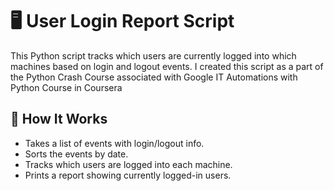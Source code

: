 # 🖥️ User Login Report Script

This Python script tracks which users are currently logged into which machines based on login and logout events. I created this script as a part of the Python Crash Course associated with Google IT Automations with Python Course in Coursera

## 🔧 How It Works

- Takes a list of events with login/logout info.
- Sorts the events by date.
- Tracks which users are logged into each machine.
- Prints a report showing currently logged-in users.
